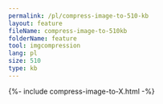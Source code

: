 ```yaml
---
permalink: /pl/compress-image-to-510-kb
layout: feature
fileName: compress-image-to-510kb
folderName: feature
tool: imgcompression
lang: pl
size: 510
type: kb
---
```


{%- include compress-image-to-X.html -%}
